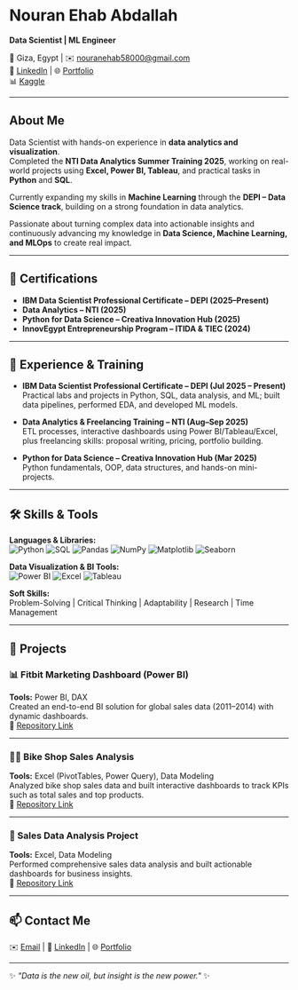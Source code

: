 #  Nouran Ehab Abdallah  
**Data Scientist | ML Engineer**

📍 Giza, Egypt | ✉️ [nouranehab58000@gmail.com](mailto:nouranehab58000@gmail.com)  
🔗 [LinkedIn](https://www.linkedin.com/in/nouranehababdallah111/) | 🌐 [Portfolio](https://gamma.app/docs/Nouran-Ehab-Abdallah-i5a3oca55debtxk?mode=doc)  
📊 [Kaggle](https://www.kaggle.com/nouranehabab)

---

## About Me
Data Scientist with hands-on experience in **data analytics and visualization**.  
Completed the **NTI Data Analytics Summer Training 2025**, working on real-world projects using **Excel, Power BI, Tableau**, and practical tasks in **Python** and **SQL**.  

Currently expanding my skills in **Machine Learning** through the **DEPI – Data Science track**, building on a strong foundation in data analytics.  

Passionate about turning complex data into actionable insights and continuously advancing my knowledge in **Data Science, Machine Learning, and MLOps** to create real impact.

---

## 📜 Certifications  

- **IBM Data Scientist Professional Certificate – DEPI (2025–Present)**  
- **Data Analytics – NTI (2025)**  
- **Python for Data Science – Creativa Innovation Hub (2025)**  
- **InnovEgypt Entrepreneurship Program – ITIDA & TIEC (2024)**

---

## 💼 Experience & Training  

- **IBM Data Scientist Professional Certificate – DEPI (Jul 2025 – Present)**  
  Practical labs and projects in Python, SQL, data analysis, and ML; built data pipelines, performed EDA, and developed ML models.

- **Data Analytics & Freelancing Training – NTI (Aug–Sep 2025)**  
  ETL processes, interactive dashboards using Power BI/Tableau/Excel, plus freelancing skills: proposal writing, pricing, portfolio building.

- **Python for Data Science – Creativa Innovation Hub (Mar 2025)**  
  Python fundamentals, OOP, data structures, and hands-on mini-projects.

---

## 🛠 Skills & Tools

**Languages & Libraries:**  
![Python](https://img.shields.io/badge/Python-3776AB?style=flat&logo=python&logoColor=white) 
![SQL](https://img.shields.io/badge/SQL-4479A1?style=flat&logo=postgresql&logoColor=white) 
![Pandas](https://img.shields.io/badge/Pandas-150458?style=flat&logo=pandas&logoColor=white) 
![NumPy](https://img.shields.io/badge/NumPy-013243?style=flat&logo=numpy&logoColor=white) 
![Matplotlib](https://img.shields.io/badge/Matplotlib-11557c?style=flat&logo=plotly&logoColor=white) 
![Seaborn](https://img.shields.io/badge/Seaborn-76b900?style=flat&logoColor=white)  

**Data Visualization & BI Tools:**  
![Power BI](https://img.shields.io/badge/Power_BI-F2C811?style=flat&logo=powerbi&logoColor=black) 
![Excel](https://img.shields.io/badge/Excel-217346?style=flat&logo=microsoft-excel&logoColor=white) 
![Tableau](https://img.shields.io/badge/Tableau-E97627?style=flat&logo=tableau&logoColor=white)  

**Soft Skills:**  
Problem-Solving | Critical Thinking | Adaptability | Research | Time Management


---

## 🚀 Projects  

### 📊 Fitbit Marketing Dashboard (Power BI)
**Tools:** Power BI, DAX  
Created an end-to-end BI solution for global sales data (2011–2014) with dynamic dashboards.  
🔗 [Repository Link](https://github.com/nouranehababdallah111/PowerBI-Sales-Analytics)


---

### 🚴‍♂️ Bike Shop Sales Analysis
**Tools:** Excel (PivotTables, Power Query), Data Modeling  
Analyzed bike shop sales data and built interactive dashboards to track KPIs such as total sales and top products.  
🔗 [Repository Link](https://github.com/nouranehababdallah111/Bike-Shop-Sales-Analysis)

---

### 💼 Sales Data Analysis Project
**Tools:** Excel, Data Modeling  
Performed comprehensive sales data analysis and built actionable dashboards for business insights.  
🔗 [Repository Link](https://github.com/nouranehababdallah111/Sales-Data-Analysis-Project)


---

## 📫 Contact Me  
✉️ [Email](mailto:nouranehab58000@gmail.com) | 🔗 [LinkedIn](https://www.linkedin.com/in/nouranehababdallah111/) | 🌐 [Portfolio](https://gamma.app/docs/Nouran-Ehab-Abdallah-i5a3oca55debtxk?mode=doc)

---

✨ *"Data is the new oil, but insight is the new power."* ✨
